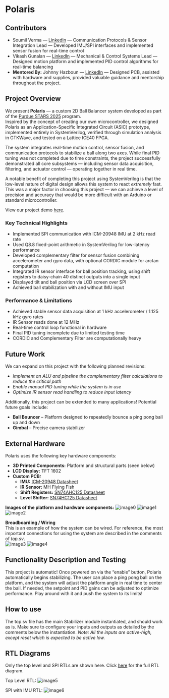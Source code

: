 # Polaris

## Contributors
- Soumil Verma — [LinkedIn](https://www.linkedin.com/in/soumilverma/) — Communication Protocols & Sensor Integration Lead — Developed IMU/SPI interfaces and implemented sensor fusion for real-time control
- Vikash Gunalan — [LinkedIn](https://www.linkedin.com/in/vikash-gunalan/) — Mechanical & Control Systems Lead — Designed motion platform and implemented PID control algorithms for real-time balancing
- **Mentored By:** Johnny Hazboun — [LinkedIn](https://www.linkedin.com/in/johnny-hazboun/) — Designed PCB, assisted with hardware and supplies, provided valuable guidance and mentorship throughout the project.


## Project Overview
We present **Polaris** — a custom 2D Ball Balancer system developed as part of the [Purdue STARS 2025](https://engineering.purdue.edu/semiconductors/stars) program.  
Inspired by the concept of creating our own microcontroller, we designed Polaris as an Application-Specific Integrated Circuit (ASIC) prototype, implemented entirely in SystemVerilog, verified through simulation analysis in GTKWave, and tested on a Lattice ICE40 FPGA.

The system integrates real-time motion control, sensor fusion, and communication protocols to stabilize a ball along two axes. While final PID tuning was not completed due to time constraints, the project successfully demonstrated all core subsystems — including sensor data acquisition, filtering, and actuator control — operating together in real time.

A notable benefit of completing this project using SystemVerilog is that the low-level nature of digital design allows this system to react *extremely* fast. This was a major factor in choosing this project — we can achieve a level of precision and accuracy that would be more difficult with an Arduino or standard microcontroller.

View our project demo [here](https://tinyurl.com/mrdw7f5h).

### Key Technical Highlights
- Implemented SPI communication with ICM-20948 IMU at 2 kHz read rate  
- Used Q8.8 fixed-point arithmetic in SystemVerilog for low-latency performance  
- Developed complementary filter for sensor fusion combining accelerometer and gyro data, with optional CORDIC module for arctan computation  
- Integrated IR sensor interface for ball position tracking, using shift registers to daisy-chain 40 distinct outputs into a single input  
- Displayed tilt and ball position via LCD screen over SPI  
- Achieved ball stabilization with and without IMU input

### Performance & Limitations
- Achieved stable sensor data acquisition at 1 kHz accelerometer / 1.125 kHz gyro rates
- IR Sensor reads done at 12 MHz
- Real-time control loop functional in hardware
- Final PID tuning incomplete due to limited testing time
- CORDIC and Complementary Filter are computationally heavy

## Future Work
We can expand on this project with the following planned revisions:
- *Implement an ALU and pipeline the complementary filter calculations to reduce the critical path*
- *Enable manual PID tuning while the system is in use*
- *Optimize IR sensor read handling to reduce input latency*

Additionally, this project can be extended to many applications! Potential future goals include:
- **Ball Bouncer** – Platform designed to repeatedly bounce a ping pong ball up and down
- **Gimbal** – Precise camera stabilizer

## External Hardware  
Polaris uses the following key hardware components:
- **3D Printed Components:** Platform and structural parts (seen below)  
- **LCD Display:** TFT 1602  
- **Custom PCB:**  
  - **IMU:** [ICM-20948 Datasheet](https://invensense.tdk.com/wp-content/uploads/2024/03/DS-000189-ICM-20948-v1.6.pdf)  
  - **IR Sensor:** MH Flying Fish  
  - **Shift Registers:** [SN74AHC125 Datasheet](https://www.ti.com/lit/ds/symlink/sn74ahc125.pdf)  
  - **Level Shifter:** [SN74HC125 Datasheet](https://www.ti.com/lit/ds/symlink/sn74hc125.pdf)

**Images of the platform and hardware components:** 
![image0](docs/IMG_4426.jpeg)
![image1](docs/IMG_4424.jpeg)
![image2](docs/IMG_4427.jpeg)


**Breadboarding / Wiring**  
This is an example of how the system can be wired. For reference, the most important connections for using the system are described in the comments of *top.sv*.  
![image3](docs/breadboard.jpg)
![image4](docs/lcd.jpg)
 


## Functionality Description and Testing
This project is automatic! Once powered on via the “enable” button, Polaris automatically begins stabilizing. The user can place a ping pong ball on the platform, and the system will adjust the platform angle in real time to center the ball. If needed, the setpoint and PID gains can be adjusted to optimize performance. Play around with it and push the system to its limits!

## How to use
The top.sv file has the main Stabilizer module instantiated, and should work as is. Make sure to configure your inputs and outputs as detailed by the comments below the instantiation. *Note: All the inputs are active-high, except reset which is expected to be active low.*


## RTL Diagrams
Only the top level and SPI RTLs are shown here. Click [here](https://drive.google.com/file/d/1eGJFjpFtNKYYbWGMnWZV2Z53K3y8pnwY/view?usp=sharing) for the full RTL diagram.

Top Level RTL:
![image5](docs/Stabilizer-Top-Level%20RTL(1).jpg)

SPI with IMU RTL:
![image6](docs/Stabilizer-IMU%20Interface(4).jpg)





